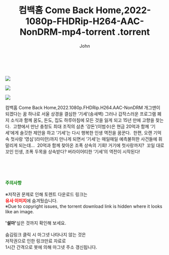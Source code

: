 ﻿---
layout: post
title:  "                   컴백홈 Come Back Home,2022-1080p-FHDRip-H264-AAC-NonDRM-mp4-torrent                .torrent"
author: John
categories: [ 영화 ]
tags: [  ]
image: https://torrentrj59.com/uploadfile/full/3600dcdf42a1c529c99d46df674d2f4ba9ba3bcc.jpg"/></p><p><img src="https://torrentrj59.com/uploadfile/full/5577dd9b25930b039cb04c33a0d929aebbcf8915.jpg"/></p><p><img src="https://torrentrj59.com/uploadfile/full/b959487fee6ed4ff1b17a4b4458f853ba4bc3efa.jpg 
description: "                   컴백홈 Come Back Home,2022-1080p-FHDRip-H264-AAC-NonDRM-mp4-torrent                 torrent 정보 공유"
toc: true
toc_sticky: true
---

<br>
<p><img src="https://torrentrj59.com/uploadfile/full/3600dcdf42a1c529c99d46df674d2f4ba9ba3bcc.jpg"/></p><p><img src="https://torrentrj59.com/uploadfile/full/5577dd9b25930b039cb04c33a0d929aebbcf8915.jpg"/></p><p><img src="https://torrentrj59.com/uploadfile/full/b959487fee6ed4ff1b17a4b4458f853ba4bc3efa.jpg"/></p>
 컴백홈 Come Back Home,2022.1080p.FHDRip.H264.AAC-NonDRM 개그맨이 되겠다는 꿈 하나로 서울 상경을 결심한 ‘기세’(송새벽) 그러나 갑작스러운 프로그램 폐지 소식과 함께 꿈도, 돈도, 집도 하루아침에 모든 것을 잃게 되고 15년 만에 고향을 찾는다.  고향에서 만난 충청도 최대 조직의 삼촌 ‘강돈’(이범수)은 현금 20억과 함께 ‘기세’에게 솔깃한 제안을 하고 ‘기세’는 다시 행복한 인생 역전을 꿈꾼다.  한편, 오랜 기억 속 첫사랑 ‘영심’(라미란)까지 만나게 되면서 ‘기세’는 매일매일 예측불허한 사건들에 휘말리게 되는데…  20억과 함께 찾아온 조폭 상속의 기회! 거기에 첫사랑까지?  꼬일 대로 꼬인 인생, 조폭 두목을 상속받다? 버라이어티한 ‘기세’의 역전이 시작된다! 
    
<br><br><br>
<p data-ke-size="size16"><b><span style="color: green;">주의사항</span></b><br /><br />※저작권 문제로 인해 토렌트 다운로드 링크는<br /><b><span style="color: red;">유사 이미지</span></b>에 숨겨뒀습니다.<br />※Due to copyright issues, the torrent download link is hidden where it looks like an image.<br /><br /><b>'설마'</b>싶은 것까지 확인해 보세요.<br /><br />숨김링크 클릭 시 마그넷 나타나지 않는 것은<br />저작권으로 인한 링크만료 자료로<br />1시간 간격으로 봇에 의해 마그넷 주소 갱신됩니다.</p>
